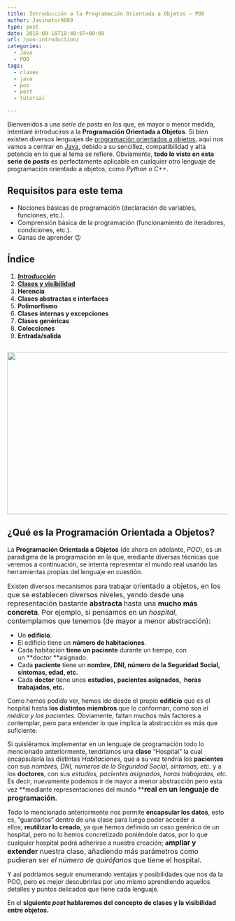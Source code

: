 ```yaml
---
title: Introducción a la Programación Orientada a Objetos – POO
author: Javinator9889
type: post
date: 2018-09-16T18:40:07+00:00
url: /poo-introduction/
categories:
  - Java
  - POO
tags:
  - clases
  - java
  - poo
  - post
  - tutorial

---
```

Bienvenidos a una _serie de posts_ en los que, en mayor o menor medida, intentaré introduciros a la **Programación Orientada a Objetos**. Si bien existen diversos lenguajes de [programación orientados a objetos][1], aquí nos vamos a centrar en [Java][2], debido a su sencillez, compatibilidad y alta potencia en lo que al tema se refiere. Obviamente, **todo lo visto en esta serie de _posts_** es perfectamente aplicable en cualquier otro lenguaje de programación orientado a objetos, como _Python_ o _C++_.

<!--more-->

## Requisitos para este tema

  * Nociones básicas de programación (declaración de variables, funciones, etc.).
  * Comprensión básica de la programación (funcionamiento de iteradores, condiciones, etc.).
  * Ganas de aprender 😉

## Índice

<li style="list-style-type: none;">
  <ol>
    <li>
      <em><strong><a href="https://javinator9889.sytes.net/blog/poo-introduction">Introducción</a></strong></em>
    </li>
    <li>
      <a href="https://javinator9889.sytes.net/blog/poo-classes-visibility"><strong>Clases y visibilidad</strong></a>
    </li>
    <li>
      <strong>Herencia</strong>
    </li>
    <li>
      <strong>Clases abstractas e interfaces</strong>
    </li>
    <li>
      <strong>Polimorfismo</strong>
    </li>
    <li>
      <strong>Clases internas y excepciones</strong>
    </li>
    <li>
      <strong>Clases genéricas</strong>
    </li>
    <li>
      <strong>Colecciones</strong>
    </li>
    <li>
      <strong>Entrada/salida</strong>
    </li>
  </ol>
</li>

## <strong style="color: #333333; font-size: 1rem;"><strong style="font-size: 1rem;"><img loading="lazy" class="alignnone size-medium" src="https://userscontent2.emaze.com/images/e53bd040-2559-4d37-a6bc-40e8b4bd641f/b27f132b-3de5-4549-9083-4b8f376cc0dapng" width="744" height="371" /></strong></strong>

## ¿Qué es la Programación Orientada a Objetos?

La **Programación Orientada a Objetos** (de ahora en adelante, _POO_), es un paradigma de la programación en la que, mediante diversas técnicas que veremos a continuación, se intenta representar el mundo real usando las herramientas propias del lenguaje en cuestión.

Existen diversos mecanismos para trabajar <span style="font-size: 1rem;">orientado a objetos, en los que se establecen diversos niveles, yendo desde una representación bastante </span><strong style="font-size: 1rem;">abstracta </strong><span style="font-size: 1rem;">hasta una </span><strong style="font-size: 1rem;">mucho más concreta</strong><span style="font-size: 1rem;">. Por ejemplo, si pensamos en un </span><em style="font-size: 1rem;">hospital</em><span style="font-size: 1rem;">, contemplamos que tenemos (de mayor a menor abstracción):</span>

  * Un **edificio**.
  * El edificio tiene un **número de habitaciones**.
  * Cada habitación **tiene un paciente** durante un tiempo, con un **doctor **asignado.
  * Cada **paciente** tiene un **nombre, DNI, número de la Seguridad Social, síntomas, edad, etc.**
  * Cada **doctor** tiene unos **estudios,** **pacientes asignados,  horas trabajadas, etc.**

Como hemos podido ver, hemos ido desde el propio **edificio** que es el hospital hasta **los distintos miembros** que lo conforman, como son _el médico y los pacientes_. Obviamente, faltan muchos más factores a contemplar, pero para entender lo que implica la abstracción es más que suficiente.

Si quisiéramos implementar en un lenguaje de programación todo lo mencionado anteriormente, tendríamos una **clase** &#8220;Hospital&#8221; la cual encapsularía las distintas _Habitaciones_, que a su vez tendría los **pacientes** con sus _nombres, DNI, números de la Seguridad Social, síntomas, etc._ y a los **doctores**, con sus _estudios, pacientes asignados, horas trabajadas, etc._ Es decir, nuevamente podemos ir de mayor a menor abstracción pero esta vez **mediante representaciones del mundo **<strong style="font-size: 1rem;">real en un lenguaje de programación</strong><span style="font-size: 1rem;">.</span>

Todo lo mencionado anteriormente nos permite **encapsular los datos**, esto es, &#8220;guardarlos&#8221; dentro de una clase para luego poder acceder a ellos; **reutilizar lo creado**, ya que hemos definido un caso genérico de un hospital, pero no lo hemos concretizado poniéndole datos, por lo que cualquier hospital podrá adherirse a nuestra creación; **a**<strong style="font-size: 1rem;">mpliar y extender</strong> <span style="font-size: 1rem;">nuestra clase, añadiendo más parámetros como pudieran ser </span><em style="font-size: 1rem;">el número de quirófanos</em> <span style="font-size: 1rem;">que tiene el hospital.</span>

Y así podríamos seguir enumerando ventajas y posibilidades que nos da la POO, pero es mejor descubrirlas por uno mismo aprendiendo aquellos detalles y puntos delicados que tiene cada lenguaje.

En el **siguiente _post_ hablaremos del concepto de clases y la visibilidad entre objetos.**

 [1]: http://www.larevistainformatica.com/lenguajes-programacion-orientada-objetos.htm
 [2]: https://es.wikipedia.org/wiki/Java_(lenguaje_de_programaci%C3%B3n)